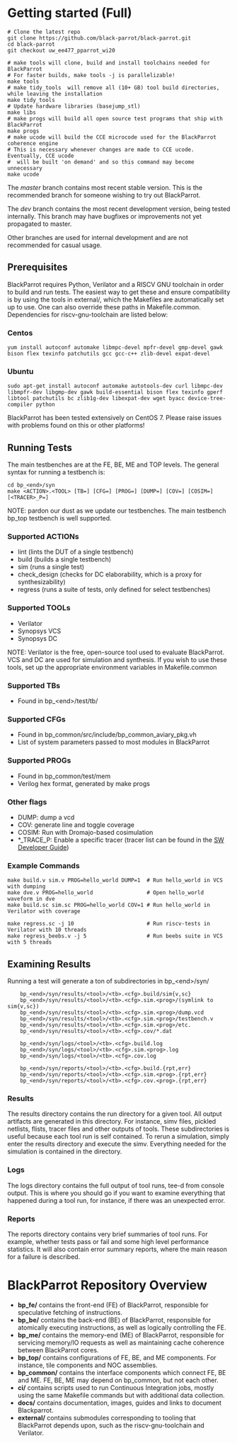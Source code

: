 # Getting started (Full)
    # Clone the latest repo
    git clone https://github.com/black-parrot/black-parrot.git
    cd black-parrot
    git checkout uw_ee477_pparrot_wi20

    # make tools will clone, build and install toolchains needed for BlackParrot
    # For faster builds, make tools -j is parallelizable!
    make tools
    # make tidy_tools  will remove all (10+ GB) tool build directories, while leaving the installation
    make tidy_tools
    # Update hardware libraries (basejump_stl)
    make libs
    # make progs will build all open source test programs that ship with BlackParrot
    make progs
    # make ucode will build the CCE microcode used for the BlackParrot coherence engine
    # This is necessary whenever changes are made to CCE ucode. Eventually, CCE ucode
    #  will be built 'on demand' and so this command may become unnecessary
    make ucode

The *master* branch contains most recent stable version. This is the recommended branch for someone wishing to try out BlackParrot.

The *dev* branch contains the most recent development version, being tested internally. This branch may have bugfixes or improvements not yet propagated to master.

Other branches are used for internal development and are not recommended for casual usage.

## Prerequisites
BlackParrot requires Python, Verilator and a RISCV GNU toolchain in order to build and run tests. The easiest way to get these and ensure compatibility is by using the tools in external/, which the Makefiles are automatically set up to use. One can also override these paths in Makefile.common.  Dependencies for riscv-gnu-toolchain are listed below:

### Centos

    yum install autoconf automake libmpc-devel mpfr-devel gmp-devel gawk  bison flex texinfo patchutils gcc gcc-c++ zlib-devel expat-devel

### Ubuntu

    sudo apt-get install autoconf automake autotools-dev curl libmpc-dev libmpfr-dev libgmp-dev gawk build-essential bison flex texinfo gperf libtool patchutils bc zlib1g-dev libexpat-dev wget byacc device-tree-compiler python

BlackParrot has been tested extensively on CentOS 7. Please raise issues with problems found on this or other platforms! 

## Running Tests
The main testbenches are at the FE, BE, ME and TOP levels. The general syntax for running a testbench is:
    
    cd bp_<end>/syn
    make <ACTION>.<TOOL> [TB=] [CFG=] [PROG=] [DUMP=] [COV=] [COSIM=] [<TRACER>_P=]
    
NOTE: pardon our dust as we update our testbenches. The main testbench bp_top testbench is well supported.

### Supported ACTIONs
- lint (lints the DUT of a single testbench)
- build (builds a single testbench)
- sim (runs a single test)
- check_design (checks for DC elaborability, which is a proxy for synthesizability)
- regress (runs a suite of tests, only defined for select testbenches)
### Supported TOOLs
- Verilator
- Synopsys VCS
- Synopsys DC

NOTE: Verilator is the free, open-source tool used to evaluate BlackParrot.  VCS and DC are used for simulation and synthesis. If you wish to use these tools, set up the appropriate environment variables in Makefile.common

### Supported TBs
- Found in bp\_\<end\>/test/tb/
### Supported CFGs
- Found in bp\_common/src/include/bp_common_aviary_pkg.vh
- List of system parameters passed to most modules in BlackParrot
### Supported PROGs
- Found in bp\_common/test/mem
- Verilog hex format, generated by make progs
### Other flags
- DUMP: dump a vcd
- COV: generate line and toggle coverage
- COSIM: Run with Dromajo-based cosimulation
- *\_TRACE\_P: Enable a specific tracer (tracer list can be found in the [SW Developer Guide](software_guide.md))

### Example Commands
    make build.v sim.v PROG=hello_world DUMP=1  # Run hello_world in VCS with dumping
    make dve.v PROG=hello_world                 # Open hello_world waveform in dve
    make build.sc sim.sc PROG=hello_world COV=1 # Run hello_world in Verilator with coverage

    make regress.sc -j 10                       # Run riscv-tests in Verilator with 10 threads
    make regress_beebs.v -j 5                   # Run beebs suite in VCS with 5 threads

## Examining Results
Running a test will generate a ton of subdirectories in bp_\<end\>/syn/

        bp_<end>/syn/results/<tool>/<tb>.<cfg>.build/sim{v,sc}
        bp_<end>/syn/results/<tool>/<tb>.<cfg>.sim.<prog>/(symlink to sim{v,sc})
        bp_<end>/syn/results/<tool>/<tb>.<cfg>.sim.<prog>/dump.vcd
        bp_<end>/syn/results/<tool>/<tb>.<cfg>.sim.<prog>/testbench.v
        bp_<end>/syn/results/<tool>/<tb>.<cfg>.sim.<prog>/etc.
        bp_<end>/syn/results/<tool>/<tb>.<cfg>.cov/*.dat

        bp_<end>/syn/logs/<tool>/<tb>.<cfg>.build.log
        bp_<end>/syn/logs/<tool>/<tb>.<cfg>.sim.<prog>.log
        bp_<end>/syn/logs/<tool>/<tb>.<cfg>.cov.log

        bp_<end>/syn/reports/<tool>/<tb>.<cfg>.build.{rpt,err}
        bp_<end>/syn/reports/<tool>/<tb>.<cfg>.sim.<prog>.{rpt,err}
        bp_<end>/syn/reports/<tool>/<tb>.<cfg>.cov.<prog>.{rpt,err}

### Results
The results directory contains the run directory for a given tool. All output artifacts are generated in this directory. For instance, simv files, pickled netlists, flists, tracer files and other outputs of tools. These subdirectories is useful because each tool run is self contained. To rerun a simulation, simply enter the results directory and execute the simv. Everything needed for the simulation is contained in the directory.

### Logs
The logs directory contains the full output of tool runs, tee-d from console output. This is where you should go if you want to examine everything that happened during a tool run, for instance, if there was an unexpected error.

### Reports
The reports directory contains very brief summaries of tool runs. For example, whether tests pass or fail and some high level performance statistics. It will also contain error summary reports, where the main reason for a failure is described.

# BlackParrot Repository Overview
- **bp_fe/** contains the front-end (FE) of BlackParrot, responsible for speculative fetching of instructions.
- **bp_be/** contains the back-end (BE) of BlackParrot, responsible for atomically executing instructions, as well as logically controlling the FE.
- **bp_me/** contains the memory-end (ME) of BlackParrot, responsible for servicing memory/IO requests as well as maintaining cache coherence between BlackParrot cores. 
- **bp_top/** contains configurations of FE, BE, and ME components. For instance, tile components and NOC assemblies.
- **bp_common/** contains the interface components which connect FE, BE and ME. FE, BE, ME may depend on bp\_common, but not each other.
- **ci/** contains scripts used to run Continuous Integration jobs, mostly using the same Makefile commands but with additional data collection.
- **docs/** contains documentation, images, guides and links to document Blackparrot.
- **external/** contains submodules corresponding to tooling that BlackParrot depends upon, such as the riscv-gnu-toolchain and Verilator.

